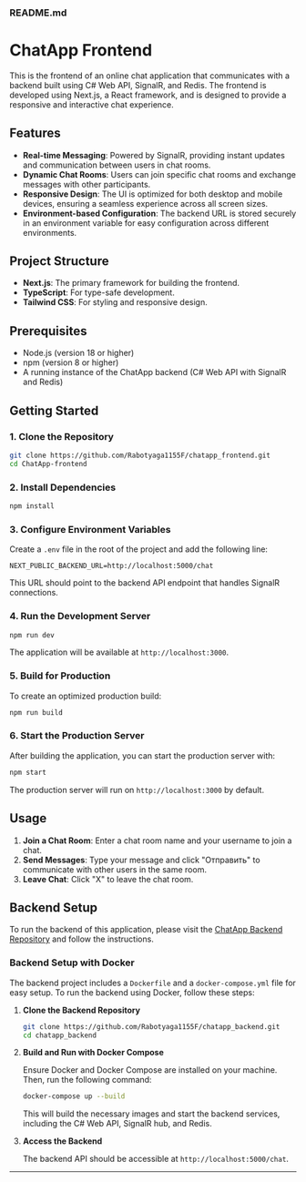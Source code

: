### README.md

# ChatApp Frontend

This is the frontend of an online chat application that communicates with a backend built using C# Web API, SignalR, and Redis. The frontend is developed using Next.js, a React framework, and is designed to provide a responsive and interactive chat experience.

## Features

- **Real-time Messaging**: Powered by SignalR, providing instant updates and communication between users in chat rooms.
- **Dynamic Chat Rooms**: Users can join specific chat rooms and exchange messages with other participants.
- **Responsive Design**: The UI is optimized for both desktop and mobile devices, ensuring a seamless experience across all screen sizes.
- **Environment-based Configuration**: The backend URL is stored securely in an environment variable for easy configuration across different environments.

## Project Structure

- **Next.js**: The primary framework for building the frontend.
- **TypeScript**: For type-safe development.
- **Tailwind CSS**: For styling and responsive design.

## Prerequisites

- Node.js (version 18 or higher)
- npm (version 8 or higher)
- A running instance of the ChatApp backend (C# Web API with SignalR and Redis)

## Getting Started

### 1. Clone the Repository

```bash
git clone https://github.com/Rabotyaga1155F/chatapp_frontend.git
cd ChatApp-frontend
```

### 2. Install Dependencies

```bash
npm install
```

### 3. Configure Environment Variables

Create a `.env` file in the root of the project and add the following line:

```env
NEXT_PUBLIC_BACKEND_URL=http://localhost:5000/chat
```

This URL should point to the backend API endpoint that handles SignalR connections.

### 4. Run the Development Server

```bash
npm run dev
```

The application will be available at `http://localhost:3000`.

### 5. Build for Production

To create an optimized production build:

```bash
npm run build
```

### 6. Start the Production Server

After building the application, you can start the production server with:

```bash
npm start
```

The production server will run on `http://localhost:3000` by default.

## Usage

1. **Join a Chat Room**: Enter a chat room name and your username to join a chat.
2. **Send Messages**: Type your message and click "Отправить" to communicate with other users in the same room.
3. **Leave Chat**: Click "X" to leave the chat room.

## Backend Setup

To run the backend of this application, please visit the [ChatApp Backend Repository](https://github.com/Rabotyaga1155F/ChatApp_backend) and follow the instructions.

### Backend Setup with Docker

The backend project includes a `Dockerfile` and a `docker-compose.yml` file for easy setup. To run the backend using Docker, follow these steps:

1. **Clone the Backend Repository**

   ```bash
   git clone https://github.com/Rabotyaga1155F/chatapp_backend.git
   cd chatapp_backend
   ```

2. **Build and Run with Docker Compose**

   Ensure Docker and Docker Compose are installed on your machine. Then, run the following command:

   ```bash
   docker-compose up --build
   ```

   This will build the necessary images and start the backend services, including the C# Web API, SignalR hub, and Redis.

3. **Access the Backend**

   The backend API should be accessible at `http://localhost:5000/chat`.


---
